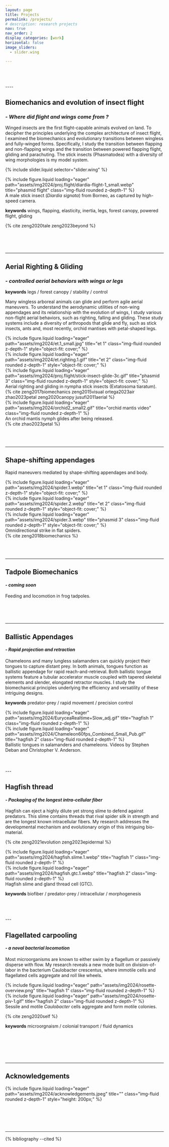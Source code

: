 ```yaml
---
layout: page
title: Projects
permalink: /projects/
# description: research projects
nav: true
nav_order: 2
display_categories: [work]
horizontal: false
image_sliders:
  - slider.wing

---
```


<!-- Empty space separator -->
<div style="height: 50px;"></div>
----

## Biomechanics and evolution of insect flight 
### <em>- Where did flight and wings come from ?</em>

Winged insects are the first flight-capable animals evolved on land. To decipher the principles underlying the complex architecture of insect flight, I examined the biomechanics and evolutionary transitions between wingless and fully-winged forms. Specifically, I study the transition between flapping and non-flapping wings and the transition between powered flapping flight, gliding and parachuting. The stick insects (Phasmatodea) with a diversity of wing morphologies is my model system. 

{% include slider.liquid selector="slider.wing" %}

<!--
<div class="row">
    <div class="col-md-4 mt-3">
        {% include figure.liquid loading="eager" path="assets/img2024/proj.flight/phasmid.sample.A.gif" title="phasmid 1" class="img-fluid rounded z-depth-1" style="object-fit: cover;" %}
    </div>
    <div class="col-md-4 mt-3">
        {% include figure.liquid loading="eager" path="assets/img2024/proj.flight/f.phasmids.1.gif" title="phasmid 2" class="img-fluid rounded z-depth-1" style="object-fit: cover;" %}
    </div>
    <div class="col-md-4 mt-3">
        {% include figure.liquid loading="eager" path="assets/img2024/proj.flight/f.phasmid.2.gif" title="phasmid 3" class="img-fluid rounded z-depth-1" style="object-fit: cover;" %}
    </div>
</div>
<div class="caption text-center">
    Diversity of flight-related morphology in stick insects.
</div>
-->

<div class="d-flex justify-content-center mt-3">
    <div class="col-md-6">
        {% include figure.liquid loading="eager" path="assets/img2024/proj.flight/diardia-flight-1_small.webp" title="phasmid flight" class="img-fluid rounded z-depth-1" %}
    </div>
</div>
<div class="caption text-center">
    A male stick insect (<em>Diardia signata</em>) from Borneo, as captured by high-speed camera.
</div>

<strong>keywords</strong>
wings, flapping, elasticity, inertia, legs, forest canopy, powered flight, gliding 

{% cite zeng2020tale zeng2023beyond %}


<!-- Empty space separator -->
<div style="height: 50px;"></div>

---- 
## Aerial Righting & Gliding 
### <em>- controlled aerial behaviors with wings or legs</em>

<strong>keywords</strong>
legs / forest canopy / stability / control 

Many wingless arboreal animals can glide and perform agile aerial maneuvers. To understand the aerodynamic utilities of non-wing appendages and its relationship with the evolution of wings, I study various non-flight aerial behaviors, such as righting, falling and gliding. These study systems include a diversity of arthropods that glide and fly, such as stick insects, ants and, most recently, orchid mantises with petal-shaped legs. 



<div class="row">
    <div class="col-md-4 mt-3">
        {% include figure.liquid loading="eager" path="assets/img2024/et.1_small.jpg" title="et 1" class="img-fluid rounded z-depth-1" style="object-fit: cover;" %}
    </div>
    <div class="col-md-4 mt-3">
        {% include figure.liquid loading="eager" path="assets/img2024/et.righting.1.gif" title="et 2" class="img-fluid rounded z-depth-1" style="object-fit: cover;" %}
    </div>
    <div class="col-md-4 mt-3">
        {% include figure.liquid loading="eager" path="assets/img2024/proj.flight/stick-insect-glide-3c.gif" title="phasmid 3" class="img-fluid rounded z-depth-1" style="object-fit: cover;" %}
    </div>
</div>
<div class="caption text-center">
    Aerial righting and gliding in nympha stick insects (Extatosoma tiaratum).
</div>
{% cite zeng2017biomechanics zeng2015visual ortega2023air zhao2023petal zeng2020canopy jusufi2011aerial %}


<div class="d-flex justify-content-center mt-3">
    <div class="col-md-6">
        {% include figure.liquid loading="eager" path="assets/img2024/orchid2_small2.gif" title="orchid mantis video" class="img-fluid rounded z-depth-1" %}
    </div>
</div>
<div class="caption text-center">
    An orchid mantis nymph glides after being released.
</div>
{% cite zhao2023petal  %}



<!-- Empty space separator -->
<div style="height: 50px;"></div>

----
## Shape-shifting appendages 
Rapid maneuvers mediated by shape-shifting appendages and body. 



<div class="row">
    <div class="col-md-4 mt-3">
        {% include figure.liquid loading="eager" path="assets/img2024/spider.1.webp" title="et 1" class="img-fluid rounded z-depth-1" style="object-fit: cover;" %}
    </div>
    <div class="col-md-4 mt-3">
        {% include figure.liquid loading="eager" path="assets/img2024/spider.2.webp" title="et 2" class="img-fluid rounded z-depth-1" style="object-fit: cover;" %}
    </div>
    <div class="col-md-4 mt-3">
        {% include figure.liquid loading="eager" path="assets/img2024/spider.3.webp" title="phasmid 3" class="img-fluid rounded z-depth-1" style="object-fit: cover;" %}
    </div>
</div>
<div class="caption text-center">
    Omnidirectional strike in flat spiders.
</div>
{% cite zeng2018biomechanics  %}



<!-- Empty space separator -->
<div style="height: 50px;"></div>

---
## Tadpole Biomechanics 
#### <em> - coming soon </em>

Feeding and locomotion in frog tadpoles. 


<!-- Empty space separator -->
<div style="height: 50px;"></div>


---
## Ballistic Appendages 
#### <em> - Rapid projection and retraction </em>

Chameleons and many lungless salamanders can quickly project their tongues to capture distant prey. In both animals, tongues function as ballistic appendage for rapid reach-and-retrieval. Both ballistic tongue systems feature a tubular accelerator muscle coupled with tapered skeletal elements and slender, elongated retractor muscles. I study the biomechanical principles underlying the efficiency and versatility of these intriguing designs. 

<strong>keywords</strong>
predator-prey / rapid movement / precision control 


<div class="row">
    <div class="col-md-6 mt-3">
        {% include figure.liquid loading="eager" path="assets/img2024/EuryceaRealtime+Slow_adj.gif" title="hagfish 1" class="img-fluid rounded z-depth-1" %}
    </div>
    <div class="col-md-6 mt-3">
        {% include figure.liquid loading="eager" path="assets/img2024/Chameleon60fps_Combined_Small_Pub.gif" title="hagfish 2" class="img-fluid rounded z-depth-1" %}
    </div>
</div>
<div class="caption text-center">
    Ballistic tongues in salamanders and chameleons. Videos by Stephen Deban and Christopher V. Anderson. 
</div>




<!-- Empty space separator -->
<div style="height: 50px;"></div>
---

## Hagfish thread 
#### <em> - Packaging of the longest intra-cellular fiber </em>

Hagfish can eject a highly dilute yet strong slime to defend against predators. This slime contains threads that rival spider silk in strength and are the longest known intracellular fibers. My research addresses the developmental mechanism and evolutionary origin of this intriguing bio-material. 

{% cite zeng2021evolution zeng2023epidermal %}

<div class="row">
    <div class="col-md-8 mt-3">
        {% include figure.liquid loading="eager" path="assets/img2024/hagfish.slime.1.webp" title="hagfish 1" class="img-fluid rounded z-depth-1" %}
    </div>
    <div class="col-md-4 mt-3">
        {% include figure.liquid loading="eager" path="assets/img2024/hagfish.gtc.1.webp" title="hagfish 2" class="img-fluid rounded z-depth-1" %}
    </div>
</div>
<div class="caption text-center">
    Hagfish slime and gland thread cell (GTC).
</div>


<strong>keywords</strong>
biofiber / predator-prey / intracellular / morphogenesis 



<!-- Empty space separator -->
<div style="height: 50px;"></div>
---

## Flagellated carpooling 
#### <em>- a noval bacterial locomotion</em>

Most microorganisms are known to either swim by a flagellum or passively disperse with flow. My research reveals a new mode built on division-of-labor in the bacterium Caulobacter crescentus, where immotile cells and flagellated cells aggregate and roll like wheels. 


<div class="row">
    <div class="col-md-6 mt-3">
        {% include figure.liquid loading="eager" path="assets/img2024/rosette-overview.png" title="hagfish 1" class="img-fluid rounded z-depth-1" %}
    </div>
    <div class="col-md-6 mt-3">
        {% include figure.liquid loading="eager" path="assets/img2024/rosette-piv-1.gif" title="hagfish 2" class="img-fluid rounded z-depth-1" %}
    </div>
</div>
<div class="caption text-center">
    Sessile and motile <em>Caulobacter</em> cells aggregate and form motile colonies.
</div>

{% cite zeng2020self %}


<strong>keywords</strong>
microorgnaism / colonial transport / fluid dynamics 


<!-- Empty space separator -->
<div style="height: 80px;"></div>

---
## Acknowledgements 

<div class="d-flex justify-content-center mt-3">
    {% include figure.liquid loading="eager" path="assets/img2024/acknowledgements.jpeg" title="" class="img-fluid rounded z-depth-1" style="height: 200px;" %}
</div>



<!-- Empty space separator -->
<div style="height: 80px;"></div>

---
{% bibliography --cited %}

